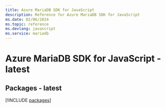 ```yaml
---
title: Azure MariaDB SDK for JavaScript
description: Reference for Azure MariaDB SDK for JavaScript
ms.date: 02/06/2024
ms.topic: reference
ms.devlang: javascript
ms.service: mariadb
---
```

# Azure MariaDB SDK for JavaScript - latest
## Packages - latest
[!INCLUDE [packages](mariadb-index.md)]